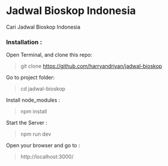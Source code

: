 # Jadwal Bioskop Indonesia

Cari Jadwal Bioskop Indonesia

### Installation :
Open Terminal, and clone this repo:  
> git clone https://github.com/harryandriyan/jadwal-bioskop

Go to project folder:
> cd jadwal-bioskop

Install node_modules :  
> npm install  

Start the Server :
> npm run dev  

Open your browser and go to :
> http://localhost:3000/
